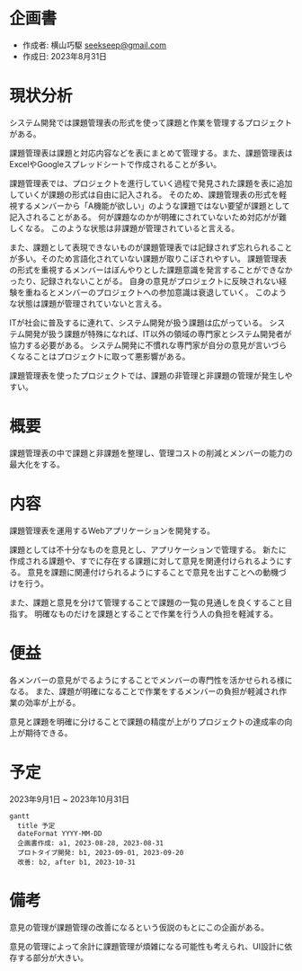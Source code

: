 # 企画書

- 作成者: 横山巧駆 <seekseep@gmail.com>
- 作成日: 2023年8月31日

# 現状分析

システム開発では課題管理表の形式を使って課題と作業を管理するプロジェクトがある。

課題管理表は課題と対応内容などを表にまとめて管理する。また、課題管理表はExcelやGoogleスプレッドシートで作成されることが多い。

課題管理表では、プロジェクトを進行していく過程で発見された課題を表に追加していくが課題の形式は自由に記入される。
そのため、課題管理表の形式を軽視するメンバーから「A機能が欲しい」のような課題ではない要望が課題として記入されることがある。
何が課題なのかが明確にされていないため対応がが難しくなる。
このような状態は非課題が管理されていると言える。

また、課題として表現できないものが課題管理表では記録されず忘れられることが多い。そのため言語化されていない課題が取りこぼされやすい。
課題管理表の形式を重視するメンバーはぼんやりとした課題意識を発言することができなかったり、記録されないことがる。
自身の意見がプロジェクトに反映されない経験を重ねるとメンバーのプロジェクトへの参加意識は衰退していく。
このような状態は課題が管理されていないと言える。

ITが社会に普及するに連れて、システム開発が扱う課題は広がっている。
システム開発が扱う課題が特殊になれば、IT以外の領域の専門家とシステム開発者が協力する必要がある。
システム開発に不慣れな専門家が自分の意見が言いづらくなることはプロジェクトに取って悪影響がある。

課題管理表を使ったプロジェクトでは、課題の非管理と非課題の管理が発生しやすい。

# 概要

課題管理表の中で課題と非課題を整理し、管理コストの削減とメンバーの能力の最大化をする。

# 内容

課題管理表を運用するWebアプリケーションを開発する。

課題としては不十分なものを意見とし、アプリケーションで管理する。
新たに作成される課題や、すでに存在する課題に対して意見を関連付けられるようにする。
意見を課題に関連付けられるようにすることで意見を出すことへの動機づけを行う。

また、課題と意見を分けて管理することで課題の一覧の見通しを良くすること目指す。
明確なものだけを課題とすることで作業を行う人の負担を軽減する。

# 便益

各メンバーの意見がでるようにすることでメンバーの専門性を活かせられる様になる。
また、課題が明確になることで作業をするメンバーの負担が軽減され作業の効率が上がる。

意見と課題を明確に分けることで課題の精度が上がりプロジェクトの達成率の向上が期待できる。

# 予定

2023年9月1日 ~ 2023年10月31日

```mermaid
gantt
  title 予定
  dateFormat YYYY-MM-DD
  企画書作成: a1, 2023-08-28, 2023-08-31
  プロトタイプ開発: b1, 2023-09-01, 2023-09-20
  改善: b2, after b1, 2023-10-31
```

# 備考

意見の管理が課題管理の改善になるという仮説のもとにこの企画がある。

意見の管理によって余計に課題管理が煩雑になる可能性も考えられ、UI設計に依存する部分が大きい。
